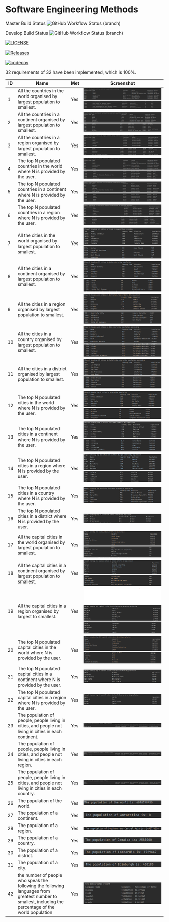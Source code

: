 # Software Engineering Methods

Master Build Status ![GitHub Workflow Status (branch)](https://img.shields.io/github/workflow/status/GregEwens/sem/A%20workflow%20for%20my%20Hello%20World%20App/master?style=flat-square)

Develop Build Status ![GitHub Workflow Status (branch)](https://img.shields.io/github/workflow/status/GregEwens/sem/A%20workflow%20for%20my%20Hello%20World%20App/develop?style=flat-square)

[![LICENSE](https://img.shields.io/github/license/GregEwens/sem.svg?style=flat-square)](https://github.com/GregEwens/sem/blob/master/LICENSE)

[![Releases](https://img.shields.io/github/release/GregEwens/sem/all.svg?style=flat-square)](https://github.com/GregEwens/sem/releases)

[![codecov](https://codecov.io/gh/GregEwens/sem/branch/master/graph/badge.svg?token=FWY2MWCT6T)](https://codecov.io/gh/GregEwens/sem)


32 requirements of 32 have been implemented, which is 100%.

| ID  | Name                                                                                                                                                    | Met | Screenshot                                          |
|-----|---------------------------------------------------------------------------------------------------------------------------------------------------------|-----|-----------------------------------------------------|
| 1   | All the countries in the world organised by largest population to smallest.                                                                             | Yes | ![img_10.png](img_10.png) ![img_11.png](img_11.png) |
| 2   | All the countries in a continent organised by largest population to smallest.                                                                           | Yes | ![img_14.png](img_14.png) ![img_15.png](img_15.png) |
| 3   | All the countries in a region organised by largest population to smallest.                                                                              | Yes | ![img_12.png](img_12.png) ![img_13.png](img_13.png) |
| 4   | The top N populated countries in the world where N is provided by the user.                                                                             | Yes | ![img_20.png](img_20.png) ![img_21.png](img_21.png) |
| 5   | The top N populated countries in a continent where N is provided by the user.                                                                           | Yes | ![img_22.png](img_22.png) ![img_23.png](img_23.png) |
| 6   | The top N populated countries in a region where N is provided by the user.                                                                              | Yes | ![img_45.png](img_45.png) ![img_46.png](img_46.png) |
| 7   | All the cities in the world organised by largest population to smallest.                                                                                | Yes | ![img.png](img.png)    ![img_1.png](img_1.png)      |
| 8   | All the cities in a continent organised by largest population to smallest.                                                                              | Yes | ![img_6.png](img_6.png)  ![img_7.png](img_7.png)    |
| 9   | All the cities in a region organised by largest population to smallest.                                                                                 | Yes | ![img_8.png](img_8.png)  ![img_9.png](img_9.png)    |
| 10  | All the cities in a country organised by largest population to smallest.                                                                                | Yes | ![img_2.png](img_2.png) ![img_3.png](img_3.png)     |
| 11  | All the cities in a district organised by largest population to smallest.                                                                               | Yes | ![img_4.png](img_4.png) ![img_5.png](img_5.png)     |
| 12  | The top N populated cities in the world where N is provided by the user.                                                                                | Yes | ![img_24.png](img_24.png) ![img_27.png](img_27.png) |
| 13  | The top N populated cities in a continent where N is provided by the user.                                                                              | Yes | ![img_28.png](img_28.png) ![img_29.png](img_29.png) |
| 14  | The top N populated cities in a region where N is provided by the user.                                                                                 | Yes | ![img_47.png](img_47.png) ![img_48.png](img_48.png) |
| 15  | The top N populated cities in a country where N is provided by the user.                                                                                | Yes | ![img_26.png](img_26.png)                           |
| 16  | The top N populated cities in a district where N is provided by the user.                                                                               | Yes | ![img_25.png](img_25.png)                           |
| 17  | All the capital cities in the world organised by largest population to smallest.                                                                        | Yes | ![img_18.png](img_18.png) ![img_19.png](img_19.png) |
| 18  | All the capital cities in a continent organised by largest population to smallest.                                                                      | Yes | ![img_16.png](img_16.png) ![img_17.png](img_17.png) |
| 19  | All the capital cities in a region organised by largest to smallest.                                                                                    | Yes | ![img_39.png](img_39.png) ![img_40.png](img_40.png) |
| 20  | The top N populated capital cities in the world where N is provided by the user.                                                                        | Yes | ![img_41.png](img_41.png) ![img_42.png](img_42.png) |
| 21  | The top N populated capital cities in a continent where N is provided by the user.                                                                      | Yes | ![img_44.png](img_44.png)                           |
| 22  | The top N populated capital cities in a region where N is provided by the user.                                                                         | Yes | ![img_43.png](img_43.png)                           |
| 23  | The population of people, people living in cities, and people not living in cities in each continent.                                                   | Yes | ![img_30.png](img_30.png)                           |
| 24  | The population of people, people living in cities, and people not living in cities in each region.                                                      | Yes | ![img_31.png](img_31.png)                           |
| 25  | The population of people, people living in cities, and people not living in cities in each country.                                                     | Yes | ![img_49.png](img_49.png)                           |
| 26  | The population of the world.                                                                                                                            | Yes | ![img_32.png](img_32.png)                           |
| 27  | The population of a continent.                                                                                                                          | Yes | ![img_33.png](img_33.png)                           |
| 28  | The population of a region.                                                                                                                             | Yes | ![img_34.png](img_34.png)                           |
| 29  | The population of a country.                                                                                                                            | Yes | ![img_35.png](img_35.png)                           |
| 30  | The population of a district.                                                                                                                           | Yes | ![img_36.png](img_36.png)                           |
| 31  | The population of a city.                                                                                                                               | Yes | ![img_37.png](img_37.png)                           |
| 42  | the number of people who speak the following the following languages from greatest number to smallest, including the percentage of the world population | Yes | ![img_38.png](img_38.png)                           |
